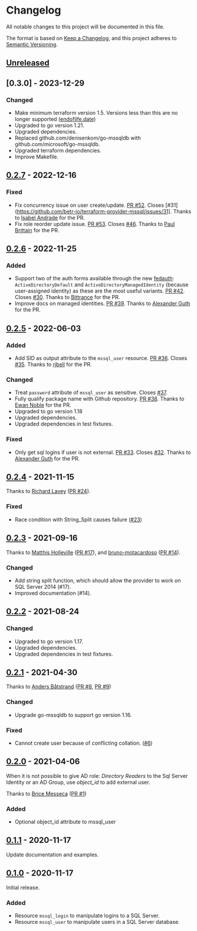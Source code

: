 # Changelog

All notable changes to this project will be documented in this file.

The format is based on [Keep a Changelog](https://keepachangelog.com/en/1.0.0/),
and this project adheres to [Semantic Versioning](https://semver.org/spec/v2.0.0.html).

## [Unreleased]

## [0.3.0] - 2023-12-29

### Changed

- Make minimum terraform version 1.5. Versions less than this are no longer supported ([endoflife.date](https://endoflife.date/terraform))
- Upgraded to go version 1.21.
- Upgraded dependencies.
- Replaced github.com/denisenkom/go-mssqldb with github.com/microsoft/go-mssqldb.
- Upgraded terraform dependencies.
- Improve Makefile.

## [0.2.7] - 2022-12-16

### Fixed

- Fix concurrency issue on user create/update. [PR #52](https://github.com/betr-io/terraform-provider-mssql/pull/52). Closes [#31](https://github.com/betr-io/terraform-provider-mssql/issues/31]. Thanks to [Isabel Andrade](https://github.com/beandrad) for the PR.
- Fix role reorder update issue. [PR #53](https://github.com/betr-io/terraform-provider-mssql/pull/53). Closes [#46](https://github.com/betr-io/terraform-provider-mssql/issues/46). Thanks to [Paul Brittain](https://github.com/paulbrittain) for the PR.

## [0.2.6] - 2022-11-25

### Added

- Support two of the auth forms available through the new [fedauth](https://github.com/denisenkom/go-mssqldb#azure-active-directory-authentication): `ActiveDirectoryDefault` and `ActiveDirectoryManagedIdentity` (because user-assigned identity) as these are the most useful variants. [PR #42](https://github.com/betr-io/terraform-provider-mssql/pull/42). Closes [#30](https://github.com/betr-io/terraform-provider-mssql/issues/30). Thanks to [Bittrance](https://github.com/bittrance) for the PR.
- Improve docs on managed identities. [PR #39](https://github.com/betr-io/terraform-provider-mssql/pull/36). Thanks to [Alexander Guth](https://github.com/alxy) for the PR.

## [0.2.5] - 2022-06-03

### Added

- Add SID as output attribute to the `mssql_user` resource. [PR #36](https://github.com/betr-io/terraform-provider-mssql/pull/36). Closes [#35](https://github.com/betr-io/terraform-provider-mssql/issues/35). Thanks to [rjbell](https://github.com/rjbell) for the PR.

### Changed

- Treat `password` attribute of `mssql_user` as sensitive. Closes [#37](https://github.com/betr-io/terraform-provider-mssql/issues/37).
- Fully qualify package name with Github repository. [PR #38](https://github.com/betr-io/terraform-provider-mssql/pull/38). Thanks to [Ewan Noble](https://github.com/EwanNoble) for the PR.
- Upgraded to go version 1.18
- Upgraded dependencies.
- Upgraded dependencies in test fixtures.

### Fixed

- Only get sql logins if user is not external. [PR #33](https://github.com/betr-io/terraform-provider-mssql/pull/33). Closes [#32](https://github.com/betr-io/terraform-provider-mssql/issues/32). Thanks to [Alexander Guth](https://github.com/alxy) for the PR.

## [0.2.4] - 2021-11-15

Thanks to [Richard Lavey](https://github.com/rlaveycal) ([PR #24](https://github.com/betr-io/terraform-provider-mssql/pull/24)).

### Fixed

- Race condition with String_Split causes failure ([#23](https://github.com/betr-io/terraform-provider-mssql/issues/23))

## [0.2.3] - 2021-09-16

Thanks to [Matthis Holleville](https://github.com/matthisholleville) ([PR #17](https://github.com/betr-io/terraform-provider-mssql/pull/17)), and [bruno-motacardoso](https://github.com/bruno-motacardoso) ([PR #14](https://github.com/betr-io/terraform-provider-mssql/pull/14)).

### Changed

- Add string split function, which should allow the provider to work on SQL Server 2014 (#17).
- Improved documentation (#14).

## [0.2.2] - 2021-08-24

### Changed

- Upgraded to go version 1.17.
- Upgraded dependencies.
- Upgraded dependencies in test fixtures.

## [0.2.1] - 2021-04-30

Thanks to [Anders Båtstrand](https://github.com/anderius) ([PR #8](https://github.com/betr-io/terraform-provider-mssql/pull/8), [PR #9](https://github.com/betr-io/terraform-provider-mssql/pull/9))

### Changed

- Upgrade go-mssqldb to support go version 1.16.

### Fixed

- Cannot create user because of conflicting collation. ([#6](https://github.com/betr-io/terraform-provider-mssql/issues/6))

## [0.2.0] - 2021-04-06

When it is not possible to give AD role: _Directory Readers_ to the Sql Server Identity or an AD Group, use *object_id* to add external user.

Thanks to [Brice Messeca](https://github.com/smag-bmesseca) ([PR #1](https://github.com/betr-io/terraform-provider-mssql/pull/1))

### Added

- Optional object_id attribute to mssql_user

## [0.1.1] - 2020-11-17

Update documentation and examples.

## [0.1.0] - 2020-11-17

Initial release.

### Added

- Resource `mssql_login` to manipulate logins to a SQL Server.
- Resource `mssql_user` to manipulate users in a SQL Server database.

[Unreleased]: https://github.com/betr-io/terraform-provider-mssql/compare/v0.2.7...HEAD
[0.2.7]: https://github.com/betr-io/terraform-provider-mssql/compare/v0.2.6...v0.2.7
[0.2.6]: https://github.com/betr-io/terraform-provider-mssql/compare/v0.2.5...v0.2.6
[0.2.5]: https://github.com/betr-io/terraform-provider-mssql/compare/v0.2.4...v0.2.5
[0.2.4]: https://github.com/betr-io/terraform-provider-mssql/compare/v0.2.3...v0.2.4
[0.2.3]: https://github.com/betr-io/terraform-provider-mssql/compare/v0.2.2...v0.2.3
[0.2.2]: https://github.com/betr-io/terraform-provider-mssql/compare/v0.2.1...v0.2.2
[0.2.1]: https://github.com/betr-io/terraform-provider-mssql/compare/v0.2.0...v0.2.1
[0.2.0]: https://github.com/betr-io/terraform-provider-mssql/compare/v0.1.1...v0.2.0
[0.1.1]: https://github.com/betr-io/terraform-provider-mssql/compare/v0.1.0...v0.1.1
[0.1.0]: https://github.com/betr-io/terraform-provider-mssql/releases/tag/v0.1.0
